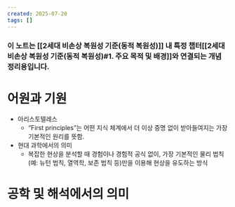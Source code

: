 ```yaml
---
created: 2025-07-20
tags: []
---
```

### 이 노트는 [[2세대 비손상 복원성 기준(동적 복원성)]] 내 특정 챕터[[2세대 비손상 복원성 기준(동적 복원성)#1. 주요 목적 및 배경]]와 연결되는 개념 정리용입니다.

# 어원과 기원
- 아리스토텔레스
	- “First principles”는 어떤 지식 체계에서 더 이상 증명 없이 받아들여지는 가장 기본적인 원리를 뜻함.
- 현대 과학에서의 의미
	- 복잡한 현상을 분석할 때 경험이나 경험적 공식 없이, 
	  가장 기본적인 물리 법칙(예: 뉴턴 법칙, 열역학, 보존 법칙 등)만을 이용해 현상을 유도하는 방식

# 공학 및 해석에서의 의미